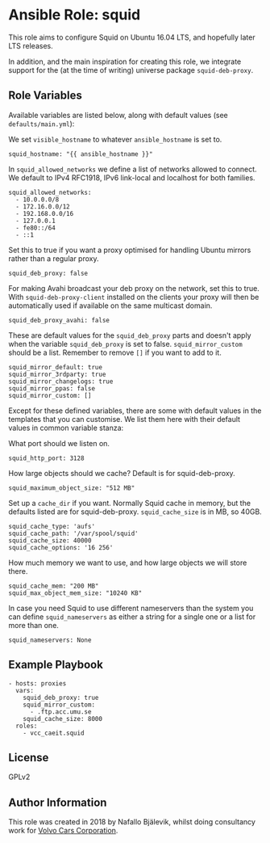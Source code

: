 Ansible Role: squid
===================

This role aims to configure Squid on Ubuntu 16.04 LTS, and hopefully later LTS releases.

In addition, and the main inspiration for creating this role, we integrate support for the (at the time of writing) universe package `squid-deb-proxy`.

Role Variables
--------------

Available variables are listed below, along with default values (see `defaults/main.yml`):

We set `visible_hostname` to whatever `ansible_hostname` is set to.

    squid_hostname: "{{ ansible_hostname }}"

In `squid_allowed_networks` we define a list of networks allowed to connect.
We default to IPv4 RFC1918, IPv6 link-local and localhost for both families.

    squid_allowed_networks:
      - 10.0.0.0/8
      - 172.16.0.0/12
      - 192.168.0.0/16
      - 127.0.0.1
      - fe80::/64
      - ::1

Set this to true if you want a proxy optimised for handling Ubuntu mirrors rather than a regular proxy.

    squid_deb_proxy: false

For making Avahi broadcast your deb proxy on the network, set this to true. With `squid-deb-proxy-client` installed on the clients
your proxy will then be automatically used if available on the same multicast domain.

    squid_deb_proxy_avahi: false

These are default values for the `squid_deb_proxy` parts and doesn't apply when the variable `squid_deb_proxy` is set to false.
`squid_mirror_custom` should be a list. Remember to remove `[]` if you want to add to it.

    squid_mirror_default: true
    squid_mirror_3rdparty: true
    squid_mirror_changelogs: true
    squid_mirror_ppas: false
    squid_mirror_custom: []

Except for these defined variables, there are some with default values in the templates that you can customise.
We list them here with their default values in common variable stanza:

What port should we listen on.

    squid_http_port: 3128

How large objects should we cache? Default is for squid-deb-proxy.

    squid_maximum_object_size: "512 MB"

Set up a `cache_dir` if you want. Normally Squid cache in memory, but the defaults listed are for squid-deb-proxy.
`squid_cache_size` is in MB, so 40GB.

    squid_cache_type: 'aufs'
    squid_cache_path: '/var/spool/squid' 
    squid_cache_size: 40000
    squid_cache_options: '16 256'

How much memory we want to use, and how large objects we will store there.

    squid_cache_mem: "200 MB"
    squid_max_object_mem_size: "10240 KB"

In case you need Squid to use different nameservers than the system you can define `squid_nameservers` as either a string
for a single one or a list for more than one.

    squid_nameservers: None


Example Playbook
----------------

    - hosts: proxies
      vars:
        squid_deb_proxy: true
        squid_mirror_custom:
          - .ftp.acc.umu.se
        squid_cache_size: 8000
      roles:
        - vcc_caeit.squid

License
-------

GPLv2

Author Information
------------------

This role was created in 2018 by Nafallo Bjälevik, whilst doing consultancy work for [Volvo Cars Corporation](http://www.volvocars.com/).
